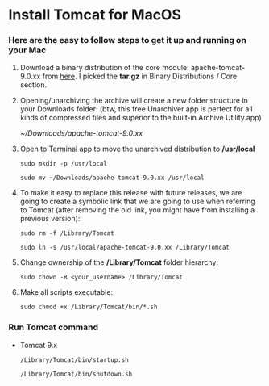 # Install Tomcat for MacOS

### Here are the easy to follow steps to get it up and running on your Mac

1. Download a binary distribution of the core module: apache-tomcat-9.0.xx from [here](http://tomcat.apache.org/download-90.cgi). I picked the **tar.gz** in Binary Distributions / Core section.

2. Opening/unarchiving the archive will create a new folder structure in your Downloads folder: (btw, this free Unarchiver app is perfect for all kinds of compressed files and superior to the built-in Archive Utility.app)

    *~/Downloads/apache-tomcat-9.0.xx*

3. Open to Terminal app to move the unarchived distribution to **/usr/local**

    `sudo mkdir -p /usr/local`

    `sudo mv ~/Downloads/apache-tomcat-9.0.xx /usr/local`

4. To make it easy to replace this release with future releases, we are going to create a symbolic link that we are going to use when referring to Tomcat (after removing the old link, you might have from installing a previous version):
    
    `sudo rm -f /Library/Tomcat`
    
    `sudo ln -s /usr/local/apache-tomcat-9.0.xx /Library/Tomcat`
    
5. Change ownership of the **/Library/Tomcat** folder hierarchy:

    `sudo chown -R <your_username> /Library/Tomcat`
    
6. Make all scripts executable:

    `sudo chmod +x /Library/Tomcat/bin/*.sh`
    
### Run Tomcat command

- Tomcat 9.x

      /Library/Tomcat/bin/startup.sh
      
      /Library/Tomcat/bin/shutdown.sh
